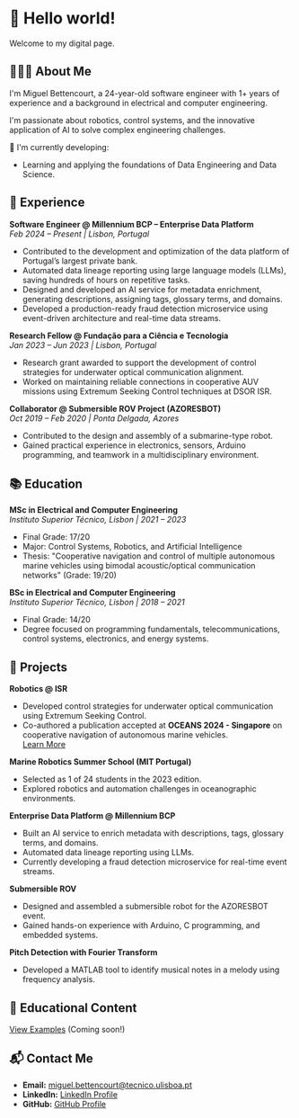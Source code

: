 # 👋 Hello world!  
Welcome to my digital page.

## 👨🏻‍💻 About Me  
I'm Miguel Bettencourt, a 24-year-old software engineer with 1+ years of experience and a background in electrical and computer engineering. 

I'm passionate about robotics, control systems, and the innovative application of AI to solve complex engineering challenges.

🔧 I'm currently developing:  
- Learning and applying the foundations of Data Engineering and Data Science.

## 💼 Experience

**Software Engineer @ Millennium BCP – Enterprise Data Platform**  
*Feb 2024 – Present | Lisbon, Portugal*  
- Contributed to the development and optimization of the data platform of Portugal’s largest private bank.  
- Automated data lineage reporting using large language models (LLMs), saving hundreds of hours on repetitive tasks.  
- Designed and developed an AI service for metadata enrichment, generating descriptions, assigning tags, glossary terms, and domains.  
- Developed a production-ready fraud detection microservice using event-driven architecture and real-time data streams.

**Research Fellow @ Fundação para a Ciência e Tecnologia**  
*Jan 2023 – Jun 2023 | Lisbon, Portugal*  
- Research grant awarded to support the development of control strategies for underwater optical communication alignment.  
- Worked on maintaining reliable connections in cooperative AUV missions using Extremum Seeking Control techniques at DSOR ISR.

**Collaborator @ Submersible ROV Project (AZORESBOT)**  
*Oct 2019 – Feb 2020 | Ponta Delgada, Azores*  
- Contributed to the design and assembly of a submarine-type robot.  
- Gained practical experience in electronics, sensors, Arduino programming, and teamwork in a multidisciplinary environment.

## 📚 Education

**MSc in Electrical and Computer Engineering**  
*Instituto Superior Técnico, Lisbon | 2021 – 2023*  
- Final Grade: 17/20  
- Major: Control Systems, Robotics, and Artificial Intelligence  
- Thesis: "Cooperative navigation and control of multiple autonomous marine vehicles using bimodal acoustic/optical communication networks" (Grade: 19/20)  

**BSc in Electrical and Computer Engineering**  
*Instituto Superior Técnico, Lisbon | 2018 – 2021*  
- Final Grade: 14/20  
- Degree focused on programming fundamentals, telecommunications, control systems, electronics, and energy systems.


## 🚀 Projects  
**Robotics @ ISR**  
- Developed control strategies for underwater optical communication using Extremum Seeking Control.  
- Co-authored a publication accepted at **OCEANS 2024 - Singapore** on cooperative navigation of autonomous marine vehicles.  
[Learn More](https://isr.tecnico.ulisboa.pt/)

**Marine Robotics Summer School (MIT Portugal)**  
- Selected as 1 of 24 students in the 2023 edition.  
- Explored robotics and automation challenges in oceanographic environments.

**Enterprise Data Platform @ Millennium BCP**  
- Built an AI service to enrich metadata with descriptions, tags, glossary terms, and domains.  
- Automated data lineage reporting using LLMs.  
- Currently developing a fraud detection microservice for real-time event streams.

**Submersible ROV**  
- Designed and assembled a submersible robot for the AZORESBOT event.  
- Gained hands-on experience with Arduino, C programming, and embedded systems.

**Pitch Detection with Fourier Transform**  
- Developed a MATLAB tool to identify musical notes in a melody using frequency analysis.

## 📘 Educational Content  
[View Examples](#) (Coming soon!)

## 📬 Contact Me  
- **Email:** [miguel.bettencourt@tecnico.ulisboa.pt](mailto:miguel.bettencourt@tecnico.ulisboa.pt)  
- **LinkedIn:** [LinkedIn Profile](https://www.linkedin.com/in/miguel-bettencourt/)  
- **GitHub:** [GitHub Profile](https://github.com/your-profile)
